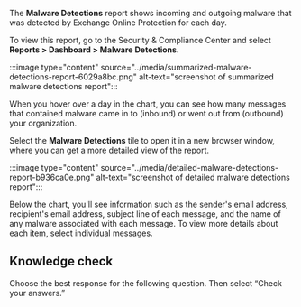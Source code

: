 The **Malware Detections** report shows incoming and outgoing malware that was detected by Exchange Online Protection for each day.

To view this report, go to the Security &amp; Compliance Center and select **Reports &gt; Dashboard &gt; Malware Detections.**

:::image type="content" source="../media/summarized-malware-detections-report-6029a8bc.png" alt-text="screenshot of summarized malware detections report":::


When you hover over a day in the chart, you can see how many messages that contained malware came in to (inbound) or went out from (outbound) your organization.

Select the **Malware Detections** tile to open it in a new browser window, where you can get a more detailed view of the report.

:::image type="content" source="../media/detailed-malware-detections-report-b936ca0e.png" alt-text="screenshot of detailed malware detections report":::


Below the chart, you'll see information such as the sender's email address, recipient's email address, subject line of each message, and the name of any malware associated with each message. To view more details about each item, select individual messages.

## Knowledge check

Choose the best response for the following question. Then select “Check your answers.”
